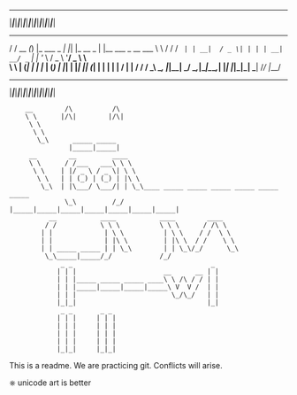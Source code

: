                                                                                                    
                                                                                                   
                                                                                                   
                                                                                                   
  _____ _____ _____ _____ _____ _____ _____ _____ _____ _____ _____ _____ _____ _____ _____ _____  
 |_____|_____|_____|_____|_____|_____|_____|_____|_____|_____|_____|_____|_____|_____|_____|_____| 
  __        _ _                 _   _          _                    __  
 / /   __ _(_) |_    ___  _   _| |_| |_ __ _  | |__   ___ _ __ ___  \ \ 
/ /   / _` | | __|  / _ \| | | | __| __/ _` | | '_ \ / _ \ '__/ _ \  \ \
\ \  | (_| | | |_  | (_) | |_| | |_| || (_| | | | | |  __/ | |  __/  / /
 \_\  \__, |_|\__|  \___/ \__,_|\__|\__\__,_| |_| |_|\___|_|  \___| /_/ 
      |___/                                                             
                                                                                                   
                                                                                                   
  _____ _____ _____ _____ _____ _____ _____ _____ _____ _____ _____ _____ _____ _____ _____ _____  
 |_____|_____|_____|_____|_____|_____|_____|_____|_____|_____|_____|_____|_____|_____|_____|_____| 
                                                                                                   
                                                                                                   
        __        /\          /\ 
        \ \      |/\|        |/\|
         \ \                     
          \ \                    
           \_\      _____ _____  
                   |_____|_____| 
         __        __         ____                                             
         \ \      / /___   ___\ \ \                                            
          \ \    | |/ _ \ / _ \| \ \                                           
           \ \   | | (_) | (_) | |\ \                                          
            \_\  | |\___/ \___/| | \_\____ _____ _____ _____ _____ _____ _____ 
                  \_\         /_/   |_____|_____|_____|_____|_____|_____|_____|
              __           ____           ____        ____    
             / /           \ \ \          \ \ \      / /\ \   
            | |             | \ \          | \ \    / /  \ \  
            | |             | |\ \         | |\ \  / /    \ \ 
            | | _____ _____ | | \_\        | | \_\/_/      \_\
             \_\_____|_____/_/            /_/                 
                 _ _                                   _ 
                | | |                      __      __ | |
                | | |_____ _____ _____ ____\ \ /\ / / | |
                | | |_____|_____|_____|_____\ V  V /  | |
                | | |                        \_/\_/   | |
                |_|_|                                 |_|
                 _ _       _ _ 
                | | |     | | |
                | | |     | | |
                | | |     | | |
                | | |     | | |
                |_|_|     |_|_|
This is a readme. We are practicing git. Conflicts will arise.

⎈ unicode art is better
